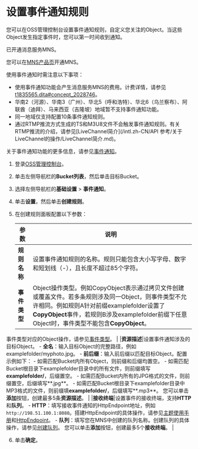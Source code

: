 # 设置事件通知规则

您可以在OSS管理控制台设置事件通知规则，自定义您关注的Object。当这些Object发生指定事件时，您可以第一时间收到通知。

已开通消息服务MNS。

您可以在[MNS产品页](https://www.alibabacloud.com/product/message-service?spm=a2796.7919406.6791778070.535.10863c37LYZmSP)开通MNS。

使用事件通知时需注意以下事项：

-   使用事件通知功能会产生消息服务MNS的费用。计费详情，请参见[t1835565.dita\#concept\_2028746]()。
-   华南2（河源）、华南3（广州）、华北5（呼和浩特）、华北6（乌兰察布）、阿联酋（迪拜）、马来西亚（吉隆坡）地域暂不支持事件通知功能。
-   同一地域仅支持配置10条事件通知规则。
-   通过RTMP推流方式生成的TS和M3U8文件不会触发事件通知规则。有关RTMP推流的介绍，请参见[LiveChannel简介](/intl.zh-CN/API 参考/关于LiveChannel的操作/LiveChannel简介.md)。

关于事件通知功能的更多信息，请参见[事件通知](/intl.zh-CN/开发指南/事件通知.md)。

1.  登录[OSS管理控制台](https://oss.console.aliyun.com/)。

2.  单击左侧导航栏的**Bucket列表**，然后单击目标Bucket。

3.  选择左侧导航栏的**基础设置** \> **事件通知**。

4.  单击**设置**，然后单击**创建规则**。

5.  在创建规则面板配置以下参数：

    |参数|说明|
    |--|--|
    |**规则名称**|设置事件通知规则的名称。规则只能包含大小写字母、数字和短划线（-），且长度不超过85个字符。 |
    |**事件类型**|Object操作类型。例如CopyObject表示通过拷贝文件创建或覆盖文件。若多条规则涉及同一Object，则事件类型不允许相同。例如规则A针对前缀examplefolder设置了**CopyObject**事件，若规则B涉及examplefolder前缀下任意Object时，事件类型不能包含**CopyObject**。

事件类型对应的Object操作，请参见[事件类型](/intl.zh-CN/开发指南/事件通知.md)。 |
    |**资源描述**|设置事件通知涉及的目标Object。    -   **全名**：输入目标Object的完整路径，例如examplefolder/myphoto.jpg。
    -   **前后缀**：输入前后缀以匹配目标Object。配置示例如下：
        -   如需匹配Bucket内所有Object，则前缀和后缀均置空。
        -   如需匹配Bucket根目录下examplefolder目录中的所有文件，则前缀填写**examplefolder/**，后缀置空。
        -   如需匹配Bucket内所有的JPG格式的文件，则前缀置空，后缀填写**.jpg**。
        -   如需匹配Bucket根目录下examplefolder目录中MP3格式的文件，则前缀填**examplefolder/**，后缀填写**.mp3**。
您可以单击**添加**按钮，创建最多5条**资源描述**。 |
    |**接收终端**|设置事件的接收终端，支持**HTTP**和**队列**。    -   **HTTP**：填写接收事件通知的HttpEndpoint地址，例如`http://198.51.100.1:8080`。搭建HttpEndpoint的具体操作，请参见[主题使用手册]()和[HttpEndpoint]()。
    -   **队列**：填写您在MNS中创建的队列名称。创建队列的具体操作，请参见[创建队列]()。
您可以单击**添加**按钮，创建最多5个**接收终端**。 |

6.  单击**确定**。


